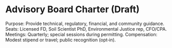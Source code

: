 # Advisory Board Charter (Draft)

Purpose: Provide technical, regulatory, financial, and community guidance.
Seats: Licensed FD, Soil Scientist PhD, Environmental Justice rep, CFO/CPA.
Meetings: Quarterly; special sessions during permitting.
Compensation: Modest stipend or travel; public recognition (opt‑in).
